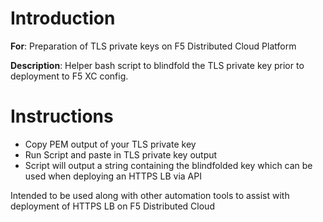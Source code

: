 # **Introduction**

**For**: Preparation of TLS private keys on F5 Distributed Cloud Platform

**Description**: Helper bash script to blindfold the TLS private key prior to deployment to F5 XC config. 

# **Instructions**

* Copy PEM output of your TLS private key
* Run Script and paste in TLS private key output
* Script will output a string containing the blindfolded key which can be used when deploying an HTTPS LB via API



Intended to be used along with other automation tools to assist with deployment of HTTPS LB on F5 Distributed Cloud
